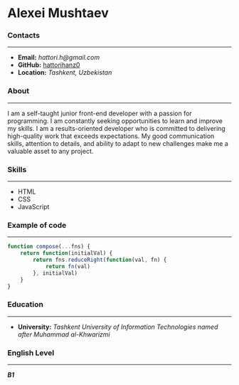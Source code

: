 
# Alexei Mushtaev

### Contacts
---
* **Email:** _hattori.h@gmail.com_
* **GitHub:** [hattorihanz0](https://github.com/hattorihanz0)
* **Location:** _Tashkent, Uzbekistan_

### About
---
I am a self-taught junior front-end developer with a passion for programming. I am constantly seeking opportunities to learn and improve my skills. I am a results-oriented developer who is committed to delivering high-quality work that exceeds expectations. My good communication skills, attention to details, and ability to adapt to new challenges make me a valuable asset to any project.

### Skills
---
* HTML
* CSS
* JavaScript

### Example of code
---
```javascript
function compose(...fns) {
    return function(initialVal) {
        return fns.reduceRight(function(val, fn) {
            return fn(val)
        }, initialVal)
    }
}
```

### Education
---
* **University:** _Tashkent University of Information Technologies named after Muhammad al-Khwarizmi_


### English Level
---
***B1***
